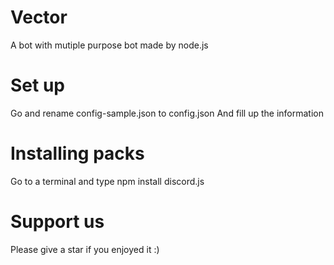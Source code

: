 # Vector
A bot with mutiple purpose bot made by node.js
# Set up
Go and rename config-sample.json to config.json
And fill up the information
# Installing packs
Go to a terminal and type npm install discord.js
# Support us
Please give a star if you enjoyed it :)
